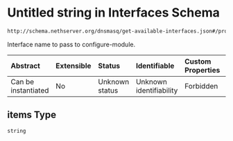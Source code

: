 # Untitled string in Interfaces Schema

```txt
http://schema.nethserver.org/dnsmasq/get-available-interfaces.json#/properties/data/items
```

Interface name to pass to configure-module.

| Abstract            | Extensible | Status         | Identifiable            | Custom Properties | Additional Properties | Access Restrictions | Defined In                                                                                      |
| :------------------ | :--------- | :------------- | :---------------------- | :---------------- | :-------------------- | :------------------ | :---------------------------------------------------------------------------------------------- |
| Can be instantiated | No         | Unknown status | Unknown identifiability | Forbidden         | Allowed               | none                | [get-available-interfaces.json\*](dnsmasq/get-available-interfaces.json "open original schema") |

## items Type

`string`
